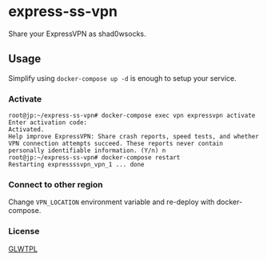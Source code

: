 # express-ss-vpn
Share your ExpressVPN as shad0wsocks.

## Usage

Simplify using `docker-compose up -d` is enough to setup your service.

### Activate

```shell
root@jp:~/express-ss-vpn# docker-compose exec vpn expressvpn activate
Enter activation code: 
Activated.
Help improve ExpressVPN: Share crash reports, speed tests, and whether VPN connection attempts succeed. These reports never contain personally identifiable information. (Y/n) n
root@jp:~/express-ss-vpn# docker-compose restart
Restarting expressssvpn_vpn_1 ... done
```

### Connect to other region

Change `VPN_LOCATION` environment variable and re-deploy with docker-compose.

### License

[GLWTPL](https://github.com/me-shaon/GLWTPL)